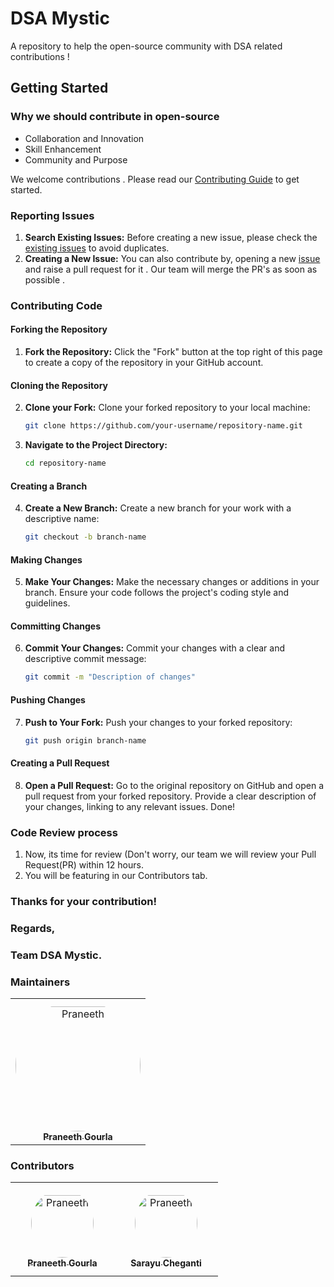 # DSA Mystic

A repository to help the open-source community with DSA related contributions !

## Getting Started

### Why we should contribute in open-source
- Collaboration and Innovation
- Skill Enhancement
- Community and Purpose


We welcome contributions . Please read our [Contributing Guide](CONTRIBUTING.md) to get started.

### Reporting Issues
1. **Search Existing Issues:** Before creating a new issue, please check the [existing issues](https://github.com/praneethgourla18/DSAmystic/issues) to avoid duplicates.
2. **Creating a New Issue:**  You can also contribute by, opening a new [issue](https://github.com/praneethgourla18/DSAmystic/issues/new) and raise a pull request for it . Our team will merge the PR's as soon as possible .



### Contributing Code

#### Forking the Repository
1. **Fork the Repository:** Click the "Fork" button at the top right of this page to create a copy of the repository in your GitHub account.

#### Cloning the Repository
2. **Clone your Fork:** Clone your forked repository to your local machine:
    ```bash
    git clone https://github.com/your-username/repository-name.git
    ```
3. **Navigate to the Project Directory:**
    ```bash
    cd repository-name
    ```

#### Creating a Branch
4. **Create a New Branch:** Create a new branch for your work with a descriptive name:
    ```bash
    git checkout -b branch-name
    ```

#### Making Changes
5. **Make Your Changes:** Make the necessary changes or additions in your branch. Ensure your code follows the project's coding style and guidelines.

#### Committing Changes
6. **Commit Your Changes:** Commit your changes with a clear and descriptive commit message:
    ```bash
    git commit -m "Description of changes"
    ```

#### Pushing Changes
7. **Push to Your Fork:** Push your changes to your forked repository:
    ```bash
    git push origin branch-name
    ```

#### Creating a Pull Request
8. **Open a Pull Request:** Go to the original repository on GitHub and open a pull request from your forked repository. Provide a clear description of your changes, linking to any relevant issues.
   Done!
### Code Review process
1.  Now, its time for review (Don't worry, our team we will review your Pull Request(PR) within 12 hours.
2.  You will be featuring in our Contributors tab.

### Thanks for your contribution!
### Regards,
### Team DSA Mystic.

### Maintainers

<table>
<tr>
    <td align="center" style="word-wrap: break-word; width: 200.0; height: 200.0">
        <a href="https://github.com/praneethgourla18">
            <img src="https://avatars.githubusercontent.com/u/154213100?s=400&u=b4d24984276871a5f96e7a5d1158cd58694e7c4e&v=4" width="200;"  style="border-radius:50%;align-items:center;justify-content:center;overflow:hidden;padding-top:10px" alt=Praneeth Gourla />
            <br />
            <sub style="font-size:14px"><b>Praneeth Gourla</b></sub>
        </a>
    </td>
    
        
</tr>
</table>

### Contributors

<table>
<tr>
    <td align="center" style="word-wrap: break-word; width: 150.0; height: 150.0">
        <a href=https://github.com/praneethgourla18>
            <img src="https://avatars.githubusercontent.com/u/154213100?s=400&u=b4d24984276871a5f96e7a5d1158cd58694e7c4e&v=4" width="100;"  style="border-radius:50%;align-items:center;justify-content:center;overflow:hidden;padding-top:10px" alt=Praneeth Gourla/>
            <br />
            <sub style="font-size:14px"><b>Praneeth Gourla</b></sub>
        </a>
    </td>

  <td align="center" style="word-wrap: break-word; width: 150.0; height: 150.0">
        <a href=https://github.com/sarayuCheganti>
            <img src="https://avatars.githubusercontent.com/u/127959122?v=4" width="100;"  style="border-radius:50%;align-items:center;justify-content:center;overflow:hidden;padding-top:10px" alt=Praneeth Gourla/>
            <br />
            <sub style="font-size:14px"><b>Sarayu Cheganti</b></sub>
        </a>
    </td>
    
</tr>
</table>
